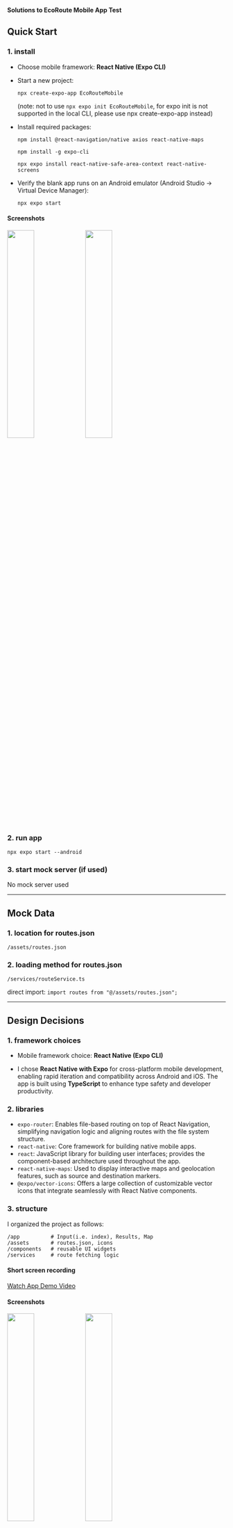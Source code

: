 **Solutions to EcoRoute Mobile App Test**

## Quick Start

### 1. install

- Choose mobile framework: **React Native (Expo CLI)**

- Start a new project:

  `npx create-expo-app EcoRouteMobile`

  (note: not to use `npx expo init EcoRouteMobile`, for expo init is not supported in the local CLI, please use npx create-expo-app instead)

- Install required packages:

  `npm install @react-navigation/native axios react-native-maps`

  `npm install -g expo-cli`

  `npx expo install react-native-safe-area-context react-native-screens`

- Verify the blank app runs on an Android emulator (Android Studio -> Virtual Device Manager):

  `npx expo start`

#### Screenshots

<img src="/screenshots/screenshot1-1.png" style="width:35%; height:35%;">
<img src="/screenshots/screenshot1-2.png" style="width:35%; height:35%;">

### 2. run app

`npx expo start --android`

### 3. start mock server (if used)

No mock server used

---

## Mock Data

### 1. location for routes.json

`/assets/routes.json`

### 2. loading method for routes.json

`/services/routeService.ts`

direct import: `import routes from "@/assets/routes.json";`

---

## Design Decisions

### 1. framework choices

- Mobile framework choice: **React Native (Expo CLI)**

- I chose **React Native with Expo** for cross-platform mobile development, enabling rapid iteration and compatibility across Android and iOS. The app is built using **TypeScript** to enhance type safety and developer productivity.

### 2. libraries

- `expo-router`: Enables file-based routing on top of React Navigation, simplifying navigation logic and aligning routes with the file system structure.
- `react-native`: Core framework for building native mobile apps.
- `react`: JavaScript library for building user interfaces; provides the component-based architecture used throughout the app.
- `react-native-maps`: Used to display interactive maps and geolocation features, such as source and destination markers.
- `@expo/vector-icons`: Offers a large collection of customizable vector icons that integrate seamlessly with React Native components.

### 3. structure

I organized the project as follows:

```text
/app          # Input(i.e. index), Results, Map
/assets       # routes.json, icons
/components   # reusable UI widgets
/services     # route fetching logic
```

#### Short screen recording

[Watch App Demo Video](https://drive.google.com/file/d/10gY1nC19iTkVvb7h1Z_SypJW-CtSf9aX/view?usp=drive_link)

#### Screenshots

<img src="/screenshots/screenshot2.png" style="width:35%; height:35%;">
<img src="/screenshots/screenshot3.png" style="width:35%; height:35%;">
<img src="/screenshots/screenshot4.png" style="width:35%; height:35%;">
<img src="/screenshots/screenshot5.png" style="width:35%; height:35%;">
<img src="/screenshots/screenshot6.png" style="width:35%; height:35%;">

Start/end markers can be clicked to display the address or the place name the user entered as title.
<img src="/screenshots/screenshot7.png" style="width:35%; height:35%;">

---

## Next Steps - roadmap to production-grade app

To evolve EcoRoute from a prototype into a production-grade application, several enhancements are required:

### 1. real API

- Replace the static routes.json mock data with a real backend API that dynamically generates routes based on live geolocation and transportation data.

- Replace the two dummy hardcoded coordinates (`from` and `to`) with two real coordinates resolved from user-entered addresses or place names using a geocoding service (like Mapbox or Google Maps). (note: the function of converting user-entered strings (addresses or place names) into latitude and longitude has been impletmented by Mapbox API, but the access token needs to be aquired before going ahead)

- Relace the simple polyline between `from` and `to` to a multiple-segment polyline by fetching real route using a geocoding service. (note: the function has been implemented by Mapbox API, but the access token needs to be aquired before going ahead)

### 2. caching

- Implement local caching using libraries like react-query or AsyncStorage. This will minimize redundant API calls and enable offline access to previously viewed routes, improving performance and user experience.

### 3. auth

- Introduce authentication and user profiles using OAuth or Firebase Auth. This will allow features such as saving favorite routes, personal preferences, and usage analytics, improving security and personalization.

### 4. CI/CD

- Set up CI/CD pipelines using GitHub Actions or Expo EAS for automated testing, builds, and deployments. Integrate monitoring tools like Sentry or Firebase Crashlytics for real-time error tracking.

### 5. UI/UX

- Refine the UI for accessibility and responsiveness. Optimize for low-end devices, and conduct usability testing to ensure a smooth and inclusive user experience across platforms.

---

**End of Solutions to EcoRoute Mobile App Test**
